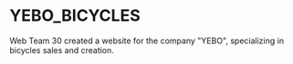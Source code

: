 # YEBO_BICYCLES

Web Team 30 created a website for the company "YEBO", specializing in bicycles sales and creation.
